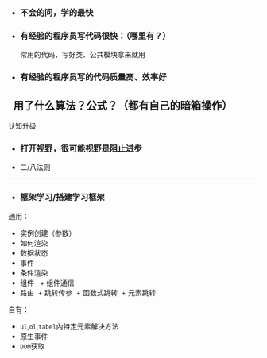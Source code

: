 + ### 不会的问，学的最快
+ ### 有经验的程序员写代码很快：（哪里有？）
   常用的代码，写好类、公共模块拿来就用
+ ### 有经验的程序员写的代码质量高、效率好
   用了什么算法？公式？（都有自己的暗箱操作）
----
认知升级
+ ### 打开视野，很可能视野是阻止进步
+ 二/八法则
--------
+ ### 框架学习/搭建学习框架
通用：
+ 实例创建（参数）
+ 如何渲染
+ 数据状态
+ 事件
+ 条件渲染
+ 组件
   + 组件通信  
+ 路由
  + 跳转传参
  + 函数式跳转
  + 元素跳转
  
自有：
+ `ul`,`ol`,`tabel`內特定元素解决方法
+ 原生事件
+ `DOM`获取
